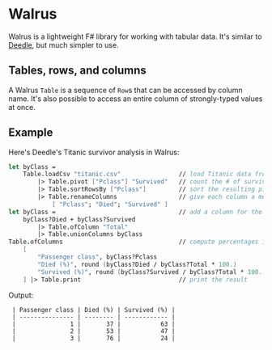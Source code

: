 # Walrus

Walrus is a lightweight F# library for working with tabular data. It's similar to [Deedle](https://fslab.org/Deedle), but much simpler to use.

## Tables, rows, and columns

A Walrus `Table` is a sequence of `Row`s that can be accessed by column name. It's also possible to access an entire column of strongly-typed values at once.

## Example

Here's Deedle's Titanic survivor analysis in Walrus:

```fsharp
let byClass =
    Table.loadCsv "titanic.csv"                // load Titanic data from a CSV file
        |> Table.pivot ["Pclass"] "Survived"   // count the # of survivors in each passenger class
        |> Table.sortRowsBy ["Pclass"]         // sort the resulting pivot table's rows
        |> Table.renameColumns                 // give each column a meaningful name
            [ "Pclass"; "Died"; "Survived" ]
let byClass =                                  // add a column for the # of passengers in each class
    byClass?Died + byClass?Survived
        |> Table.ofColumn "Total"
        |> Table.unionColumns byClass
Table.ofColumns                                // compute percentages instead of raw counts
    [
        "Passenger class", byClass?Pclass
        "Died (%)", round (byClass?Died / byClass?Total * 100.)
        "Survived (%)", round (byClass?Survived / byClass?Total * 100.)
    ] |> Table.print                           // print the result
```

Output:

```
 | Passenger class | Died (%) | Survived (%) |
 | --------------- | -------- | ------------ |
 |               1 |       37 |           63 |
 |               2 |       53 |           47 |
 |               3 |       76 |           24 |
```